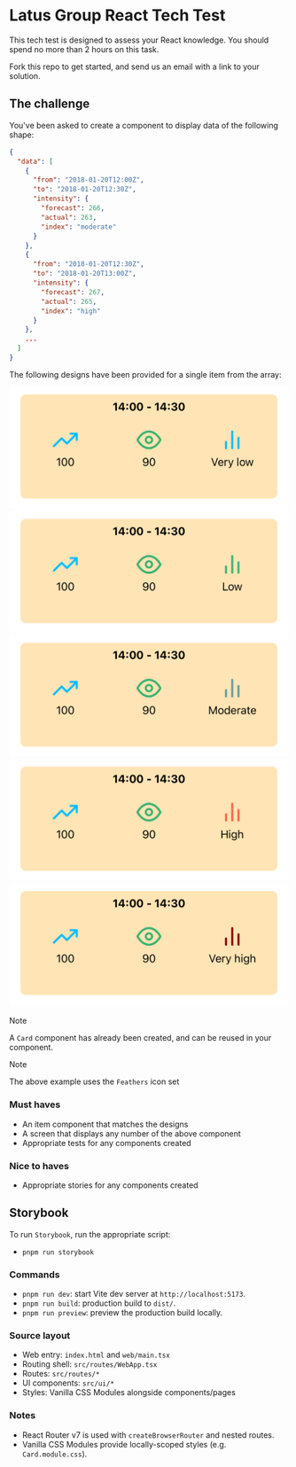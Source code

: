 # Latus Group React Tech Test

This tech test is designed to assess your React
knowledge. You should spend no more than 2 hours on this task.

Fork this repo to get started, and send us an email with a link to your solution.

## The challenge

You've been asked to create a component to display data of the following
shape:

```json
{
  "data": [
    {      
      "from": "2018-01-20T12:00Z",
      "to": "2018-01-20T12:30Z",
      "intensity": {
        "forecast": 266,
        "actual": 263,
        "index": "moderate"
      }
    },
    {          
      "from": "2018-01-20T12:30Z",
      "to": "2018-01-20T13:00Z",
      "intensity": {
        "forecast": 267,
        "actual": 265,
        "index": "high"
      }
    },
    ...
  ]
}
```

The following designs have been provided for a single item from the array:

![Screenshot](assets/VeryLow.png)
![Screenshot](assets/Low.png)
![Screenshot](assets/Moderate.png)
![Screenshot](assets/High.png)
![Screenshot](assets/VeryHigh.png)

> [!NOTE]
> A `Card` component has already been created, and can be reused in your
> component.

> [!NOTE]
> The above example uses the `Feathers` icon set

### Must haves

- An item component that matches the designs
- A screen that displays any number of the above component
- Appropriate tests for any components created

### Nice to haves

- Appropriate stories for any components created

## Storybook

To run `Storybook`, run the appropriate script:

- `pnpm run storybook`


### Commands

- `pnpm run dev`: start Vite dev server at `http://localhost:5173`.
- `pnpm run build`: production build to `dist/`.
- `pnpm run preview`: preview the production build locally.

### Source layout

- Web entry: `index.html` and `web/main.tsx`
- Routing shell: `src/routes/WebApp.tsx`
- Routes: `src/routes/*`
- UI components: `src/ui/*`
- Styles: Vanilla CSS Modules alongside components/pages

### Notes

- React Router v7 is used with `createBrowserRouter` and nested routes.
- Vanilla CSS Modules provide locally-scoped styles (e.g. `Card.module.css`).
